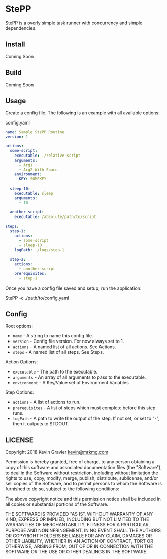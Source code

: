 StePP
======

StePP is a overly simple task runner with concurrency and simple dependencies.


Install
-------

Coming Soon


Build
-----

Coming Soon


Usage
-----

Create a config file. The following is an example with all available options:

config.yaml
```yaml
name: Sample StePP Routine
version: 1

actions:
  some-script:
    executable: ./relative-script
    arguments:
      - Arg1
      - Arg2 With Space
    environment:
      KEY: SOMEKEY
      
  sleep-10:
    executable: sleep
    arguments:
      - 10
      
  another-script: 
    executable: /absolute/path/to/script
  
steps:
  step-1:
    actions:
      - some-script
      - sleep-10
    logPath: ./logs/step-1
    
  step-2:
    actions:
      - another-script
    prerequisites:
      - step-1
```

Once you have a config file saved and setup, run the application:

StePP -c ./path/to/config.yaml

Config
------

Root options:

- `name`    - A string to name this config file.
- `version` - Config file version. For now always set to 1.
- `actions` - A named list of all actions. See Actions. 
- `steps`   - A named list of all steps. See Steps. 

Action Options:

- `executable`  - The path to the executable.
- `arguments`   - An array of all arguments to pass to the executable.
- `environment` - A Key/Value set of Environment Variables

Step Options:

- `actions`       - A list of actions to run.
- `prerequisites` - A list of steps which must complete before this step runs.
- `logPath`       - A path to write the output of the step. If not set, or set to "-", then it outputs to STDOUT.

LICENSE
-------

Copyright 2018 Kevin Gravier <kevin@mrkmg.com>

Permission is hereby granted, free of charge, to any person obtaining a copy of this software and associated documentation files (the "Software"), to deal in the Software without restriction, including without limitation the rights to use, copy, modify, merge, publish, distribute, sublicense, and/or sell copies of the Software, and to permit persons to whom the Software is furnished to do so, subject to the following conditions:

The above copyright notice and this permission notice shall be included in all copies or substantial portions of the Software.

THE SOFTWARE IS PROVIDED "AS IS", WITHOUT WARRANTY OF ANY KIND, EXPRESS OR IMPLIED, INCLUDING BUT NOT LIMITED TO THE WARRANTIES OF MERCHANTABILITY, FITNESS FOR A PARTICULAR PURPOSE AND NONINFRINGEMENT. IN NO EVENT SHALL THE AUTHORS OR COPYRIGHT HOLDERS BE LIABLE FOR ANY CLAIM, DAMAGES OR OTHER LIABILITY, WHETHER IN AN ACTION OF CONTRACT, TORT OR OTHERWISE, ARISING FROM, OUT OF OR IN CONNECTION WITH THE SOFTWARE OR THE USE OR OTHER DEALINGS IN THE SOFTWARE.
